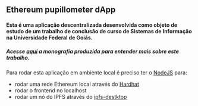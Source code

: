 ## Ethereum pupillometer dApp

#### Esta é uma aplicação descentralizada desenvolvida como objeto de estudo de um trabalho de conclusão de curso de Sistemas de Informação na Universidade Federal de Goiás. 

##### Acesse <a href="https://gtoborges.github.io/pupilometro-ethereum-dapp/augustoborges_201606135_tcc.pdf">aqui</a> a monografia produzida para entender mais sobre este trabalho.

Para rodar esta aplicação em ambiente local é preciso ter o <a href="https://nodejs.org/en">NodeJS</a> para:
 - rodar uma rede Ethereum local através do <a href="https://hardhat.org/hardhat-network/docs/overview">Hardhat</a>
 - rodar o frontend no localhost
 - rodar um nó do IPFS através do <a href="https://github.com/ipfs/ipfs-desktop">ipfs-destktop</a>


